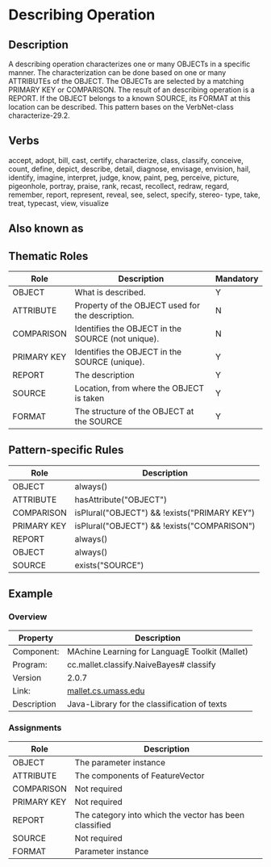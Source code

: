 # Describing Operation 

## Description 
A describing operation characterizes one or many OBJECTs in a specific manner. The characterization can be done based on one or many 
ATTRIBUTEs of the OBJECT. The OBJECTs are selected by a matching PRIMARY KEY or COMPARISON. The result of an describing operation is a 
REPORT. If the OBJECT belongs to a known SOURCE, its FORMAT at this location can be described. This pattern bases on the VerbNet-class
characterize-29.2.

## Verbs
accept, adopt, bill, cast, certify, characterize, class, classify, conceive, count, define, depict, describe, detail, diagnose, envisage, 
envision, hail, identify, imagine, interpret, judge, know, paint, peg, perceive, picture, pigeonhole, portray, praise, rank, recast, 
recollect, redraw, regard, remember, report, represent, reveal, see, select, specify, stereo- type, take, treat, typecast, view, visualize

## Also known as


## Thematic Roles

|  Role            | Description                                            |Mandatory
|------------------|--------------------------------------------------------|---------
|OBJECT            | What is described.                                     | Y
|ATTRIBUTE         | Property of the OBJECT used for the description.       | N
|COMPARISON        | Identifies the OBJECT in the SOURCE (not unique).      | N
|PRIMARY KEY       | Identifies the OBJECT in the SOURCE (unique).          | Y
|REPORT            | The description                                        | Y
|SOURCE            | Location, from where the OBJECT is taken               | Y
|FORMAT            | The structure of the OBJECT at the SOURCE              | Y

## Pattern-specific Rules

|  Role            | Description                                            
|------------------|--------------------------------------------------------
|OBJECT            | always()
|ATTRIBUTE         | hasAttribute("OBJECT")
|COMPARISON        | isPlural("OBJECT") && !exists("PRIMARY KEY")
|PRIMARY KEY       | isPlural("OBJECT") && !exists("COMPARISON")
|REPORT            | always()
|OBJECT            | always()
|SOURCE            | exists("SOURCE")

## Example

### Overview

| Property          | Description
|-------------------|--------------------------------------------------------
|Component:         | MAchine Learning for LanguagE Toolkit (Mallet)
|Program:           | cc.mallet.classify.NaiveBayes# classify
|Version            | 2.0.7
|Link:              | [mallet.cs.umass.edu](http://mallet.cs.umass.edu/api/cc/mallet/classify/NaiveBayes.html)
|Description        | Java-Library for the classification of texts

### Assignments

|  Role      | Description                                            
|------------|--------------------------------------------------------
|OBJECT      | The parameter instance
|ATTRIBUTE   | The components of FeatureVector
|COMPARISON  | Not required
|PRIMARY KEY | Not required
|REPORT      | The category into which the vector has been classified
|SOURCE      | Not required
|FORMAT      | Parameter instance

